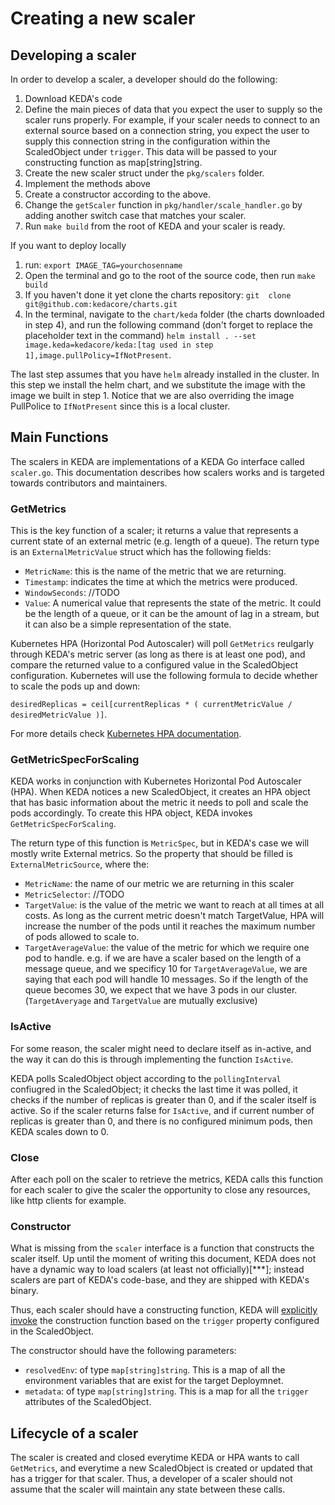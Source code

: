 # Creating a new scaler

## Developing a scaler

In order to develop a scaler, a developer should do the following:
1. Download KEDA's code
2. Define the main pieces of data that you expect the user to supply so the scaler runs properly. For example, if your scaler needs to connect to an external source based on a connection string, you expect the user to supply this connection string in the configuration within the ScaledObject under `trigger`. This data will be passed to your constructing function as map[string]string.
2. Create the new scaler struct under the `pkg/scalers` folder.
3. Implement the methods above
4. Create a constructor according to the above.
5. Change the `getScaler` function in `pkg/handler/scale_handler.go` by adding another switch case that matches your scaler.
6. Run `make build` from the root of KEDA and your scaler is ready.

If you want to deploy locally 
1. run: `export IMAGE_TAG=yourchosenname`
2. Open the terminal and go to the root of the source code, then run `make build`
3. If you haven't done it yet clone the charts repository: `git  clone git@github.com:kedacore/charts.git` 
2. In the terminal, navigate to the `chart/keda` folder (the charts downloaded in step 4), and run the following command (don't forget to replace the placeholder text in the command) `helm install . --set image.keda=kedacore/keda:[tag used in step 1],image.pullPolicy=IfNotPresent`.

The last step assumes that you have `helm` already installed in the cluster. In this step we install the helm chart, and we substitute the image with the image we built in step 1. Notice that we are also overriding the image PullPolice to `IfNotPresent` since this is a local cluster.

## Main Functions

The scalers in KEDA are implementations of a KEDA Go interface called `scaler.go`.  This documentation describes how scalers works and is targeted towards contributors and maintainers.

### GetMetrics

This is the key function of a scaler; it returns a value that represents a current state of an external metric (e.g. length of a queue). The return type is an `ExternalMetricValue` struct which has the following fields:
- `MetricName`: this is the name of the metric that we are returning.
- `Timestamp`: indicates the time at which the metrics were produced.
- `WindowSeconds`: //TODO 
- `Value`: A numerical value that represents the state of the metric. It could be the length of a queue, or it can be the amount of lag in a stream, but it can also be a simple representation of the state.

Kubernetes HPA (Horizontal Pod Autoscaler) will poll `GetMetrics` reulgarly through KEDA's metric server (as long as there is at least one pod), and compare the returned value to a configured value in the ScaledObject configuration. Kubernetes will use the following formula to decide whether to scale the pods up and down:  

`desiredReplicas = ceil[currentReplicas * ( currentMetricValue / desiredMetricValue )]`. 

For more details check [Kubernetes HPA documentation](https://kubernetes.io/docs/tasks/run-application/horizontal-pod-autoscale/).

### GetMetricSpecForScaling

KEDA works in conjunction with Kubernetes Horizontal Pod Autoscaler (HPA). When KEDA notices a new ScaledObject, it creates an HPA object that has basic information about the metric it needs to poll and scale the pods accordingly. To create this HPA object, KEDA invokes `GetMetricSpecForScaling`.

The return type of this function is `MetricSpec`, but in KEDA's case we will mostly write External metrics. So the property that should be filled is `ExternalMetricSource`, where the:
- `MetricName`: the name of our metric we are returning in this scaler
- `MetricSelector`: //TODO
- `TargetValue`: is the value of the metric we want to reach at all times at all costs. As long as the current metric doesn't match TargetValue, HPA will increase the number of the pods until it reaches the maximum number of pods allowed to scale to.
- `TargetAverageValue`: the value of the metric for which we require one pod to handle. e.g. if we are have a scaler based on the length of a message queue, and we specificy 10 for `TargetAverageValue`, we are saying that each pod will handle 10 messages. So if the length of the queue becomes 30, we expect that we have 3 pods in our cluster. (`TargetAveryage` and `TargetValue` are mutually exclusive)

### IsActive

For some reason, the scaler might need to declare itself as in-active, and the way it can do this is through implementing the function `IsActive`. 

KEDA polls ScaledObject object according to the `pollingInterval` confiugred in the ScaledObject; it checks the last time it was polled, it checks if the number of replicas is greater than 0, and if the scaler itself is active. So if the scaler returns false for `IsActive`, and if current number of replicas is greater than 0, and there is no configured minimum pods, then KEDA scales down to 0.

### Close
After each poll on the scaler to retrieve the metrics, KEDA calls this function for each scaler to give the scaler the opportunity to close any resources, like http clients for example.

### Constructor
What is missing from the `scaler` interface is a function that constructs the scaler itself. Up until the moment of writing this document, KEDA does not have a dynamic way to load scalers (at least not officially)[***]; instead scalers are part of KEDA's code-base, and they are shipped with KEDA's binary. 

Thus, each scaler should have a constructing function, KEDA will [explicitly invoke](https://github.com/kedacore/keda/blob/4d0cf5ef09ef348cf3a158634910f00741ae5258/pkg/handler/scale_handler.go#L565) the construction function based on the `trigger` property configured in the ScaledObject.

The constructor should have the following parameters:

- `resolvedEnv`: of type `map[string]string`. This is a map of all the environment variables that are exist for the target Deploymnet.
- `metadata`: of type `map[string]string`. This is a map for all the `trigger` attributes of the ScaledObject.


## Lifecycle of a scaler

The scaler is created and closed everytime KEDA or HPA wants to call `GetMetrics`, and everytime a new ScaledObject is created or updated that has a trigger for that scaler. Thus, a developer of a scaler should not assume that the scaler will maintain any state between these calls.
